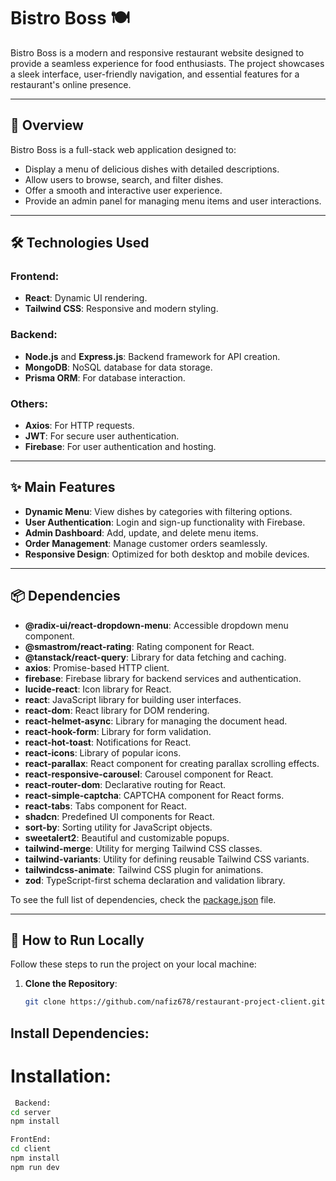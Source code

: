 # Bistro Boss 🍽️

Bistro Boss is a modern and responsive restaurant website designed to provide a seamless experience for food enthusiasts. The project showcases a sleek interface, user-friendly navigation, and essential features for a restaurant's online presence. 

---

## 🌟 Overview
Bistro Boss is a full-stack web application designed to:
- Display a menu of delicious dishes with detailed descriptions.
- Allow users to browse, search, and filter dishes.
- Offer a smooth and interactive user experience.
- Provide an admin panel for managing menu items and user interactions.

---

## 🛠️ Technologies Used
### Frontend:
- **React**: Dynamic UI rendering.
- **Tailwind CSS**: Responsive and modern styling.

### Backend:
- **Node.js** and **Express.js**: Backend framework for API creation.
- **MongoDB**: NoSQL database for data storage.
- **Prisma ORM**: For database interaction.

### Others:
- **Axios**: For HTTP requests.
- **JWT**: For secure user authentication.
- **Firebase**: For user authentication and hosting.

---

## ✨ Main Features
- **Dynamic Menu**: View dishes by categories with filtering options.
- **User Authentication**: Login and sign-up functionality with Firebase.
- **Admin Dashboard**: Add, update, and delete menu items.
- **Order Management**: Manage customer orders seamlessly.
- **Responsive Design**: Optimized for both desktop and mobile devices.

---

## 📦 Dependencies 
- **@radix-ui/react-dropdown-menu**: Accessible dropdown menu component.
- **@smastrom/react-rating**: Rating component for React.  
- **@tanstack/react-query**: Library for data fetching and caching.  
- **axios**: Promise-based HTTP client.  
- **firebase**: Firebase library for backend services and authentication.  
- **lucide-react**: Icon library for React.  
- **react**: JavaScript library for building user interfaces.  
- **react-dom**: React library for DOM rendering.  
- **react-helmet-async**: Library for managing the document head.  
- **react-hook-form**: Library for form validation.  
- **react-hot-toast**: Notifications for React.  
- **react-icons**: Library of popular icons.  
- **react-parallax**: React component for creating parallax scrolling effects.  
- **react-responsive-carousel**: Carousel component for React.  
- **react-router-dom**: Declarative routing for React.  
- **react-simple-captcha**: CAPTCHA component for React forms.  
- **react-tabs**: Tabs component for React.  
- **shadcn**: Predefined UI components for React.  
- **sort-by**: Sorting utility for JavaScript objects.  
- **sweetalert2**: Beautiful and customizable popups.  
- **tailwind-merge**: Utility for merging Tailwind CSS classes.  
- **tailwind-variants**: Utility for defining reusable Tailwind CSS variants.  
- **tailwindcss-animate**: Tailwind CSS plugin for animations.  
- **zod**: TypeScript-first schema declaration and validation library.

To see the full list of dependencies, check the [package.json](./package.json) file.

---

## 🚀 How to Run Locally
Follow these steps to run the project on your local machine:

1. **Clone the Repository**:
   ```bash
   git clone https://github.com/nafiz678/restaurant-project-client.git


## Install Dependencies:

# Installation:
   ```bash
    Backend:
   cd server
   npm install

   FrontEnd:
   cd client
   npm install
   npm run dev
